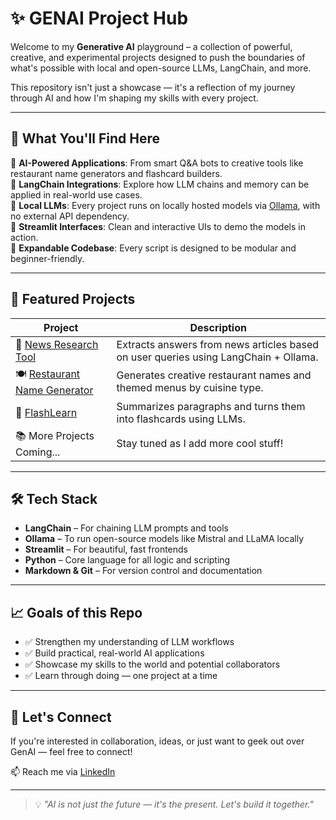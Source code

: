 
# ✨ GENAI Project Hub

Welcome to my **Generative AI** playground – a collection of powerful, creative, and experimental projects designed to push the boundaries of what's possible with local and open-source LLMs, LangChain, and more.

This repository isn't just a showcase — it's a reflection of my journey through AI and how I'm shaping my skills with every project.

---

## 🚀 What You'll Find Here

🔹 **AI-Powered Applications**: From smart Q&A bots to creative tools like restaurant name generators and flashcard builders.  
🔹 **LangChain Integrations**: Explore how LLM chains and memory can be applied in real-world use cases.  
🔹 **Local LLMs**: Every project runs on locally hosted models via [Ollama](https://ollama.com), with no external API dependency.  
🔹 **Streamlit Interfaces**: Clean and interactive UIs to demo the models in action.  
🔹 **Expandable Codebase**: Every script is designed to be modular and beginner-friendly.

---

## 🧠 Featured Projects

| Project | Description |
|--------|-------------|
| 📰 [News Research Tool](https://github.com/Aashifaabdul/GENAI/tree/main/Equity%20Research%20Tool) | Extracts answers from news articles based on user queries using LangChain + Ollama. |
| 🍽️ [Restaurant Name Generator](https://github.com/Aashifaabdul/GENAI/tree/main/Restaurant%20Name%20Generator) | Generates creative restaurant names and themed menus by cuisine type. |
| 🧾 [FlashLearn ](https://github.com/Aashifaabdul/FlashLearn-Smart-Study-Assistant)| Summarizes paragraphs and turns them into flashcards using LLMs. |
| 📚 More Projects Coming... | Stay tuned as I add more cool stuff! |

---

## 🛠️ Tech Stack

- **LangChain** – For chaining LLM prompts and tools  
- **Ollama** – To run open-source models like Mistral and LLaMA locally  
- **Streamlit** – For beautiful, fast frontends  
- **Python** – Core language for all logic and scripting  
- **Markdown & Git** – For version control and documentation

---

## 📈 Goals of this Repo

- ✅ Strengthen my understanding of LLM workflows  
- ✅ Build practical, real-world AI applications  
- ✅ Showcase my skills to the world and potential collaborators  
- ✅ Learn through doing — one project at a time

---

## 🤝 Let's Connect

If you're interested in collaboration, ideas, or just want to geek out over GenAI — feel free to connect!

📫 Reach me via [LinkedIn](https://www.linkedin.com/in/aashifa-parveen-44571b280/)

---

> 💡 *"AI is not just the future — it's the present. Let's build it together."*

